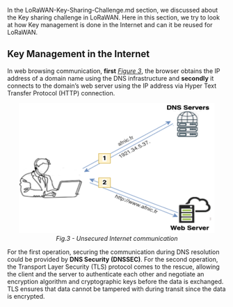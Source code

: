 In the LoRaWAN-Key-Sharing-Challenge.md section, we discussed about the Key sharing challenge in LoRaWAN. Here in this section, we try to look at how Key management is done in the Internet and can it be reused for LoRaWAN.

## Key Management in the Internet

In web browsing communication, **first** [*Figure 3*](/Figures/Web-Without-Security.png), the browser obtains the IP address of a domain name using the DNS infrastructure and **secondly** it connects to the domain’s web server using the IP address via Hyper Text Transfer Protocol (HTTP) connection.

<p align="center">
  <img width="450" height="300" src="https://github.com/AFNIC/Mutual-Authentication-via-DANE/blob/main/Figures/Web-Without-Security.png">
  <br>
  <em> Fig.3 - Unsecured Internet communication </em>
</p>

For the first operation, securing the communication during DNS resolution could be provided by **DNS Security (DNSSEC)**. For the second operation, the Transport Layer Security (TLS) protocol comes to the rescue, allowing the client and the server to authenticate each other and negotiate an encryption algorithm and cryptographic keys before the data is exchanged. TLS ensures that data cannot be tampered with during transit since the data is encrypted. 

